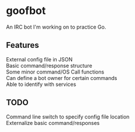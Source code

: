 # goofbot

An IRC bot I'm working on to practice Go.

## Features

External config file in JSON  
Basic command/response structure  
Some minor command/OS Call functions  
Can define a bot owner for certain commands  
Able to identify with services  

## TODO

Command line switch to specify config file location  
Externalize basic command/responses  
